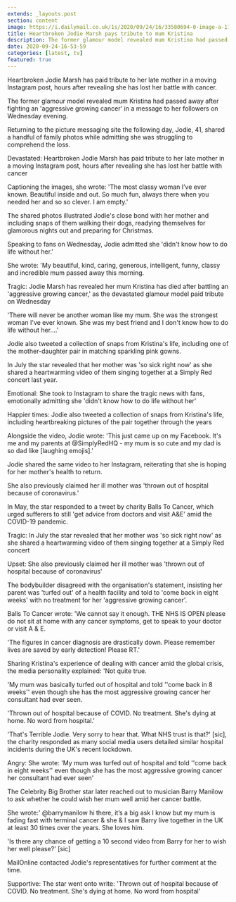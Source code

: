 ```yaml
---
extends: _layouts.post
section: content
image: https://i.dailymail.co.uk/1s/2020/09/24/16/33580694-0-image-a-178_1600962420400.jpg 
title: Heartbroken Jodie Marsh pays tribute to mum Kristina 
description: The former glamour model revealed mum Kristina had passed away after fighting an aggressive growing cancer in a message to her followers on Wednesday evening. 
date: 2020-09-24-16-53-59 
categories: [latest, tv] 
featured: true 
--- 
```

Heartbroken Jodie Marsh has paid tribute to her late mother in a moving Instagram post, hours after revealing she has lost her battle with cancer. 

The former glamour model revealed mum Kristina had passed away after fighting an 'aggressive growing cancer' in a message to her followers on Wednesday evening. 

Returning to the picture messaging site the following day, Jodie, 41, shared a handful of family photos while admitting she was struggling to comprehend the loss. 

Devastated: Heartbroken Jodie Marsh has paid tribute to her late mother in a moving Instagram post, hours after revealing she has lost her battle with cancer

Captioning the images, she wrote: 'The most classy woman I’ve ever known. Beautiful inside and out. So much fun, always there when you needed her and so so clever. I am empty.' 

The shared photos illustrated Jodie's close bond with her mother and including snaps of them walking their dogs, readying themselves for glamorous nights out and preparing for Christmas. 

Speaking to fans on Wednesday, Jodie admitted she 'didn't know how to do life without her.'

She wrote: 'My beautiful, kind, caring, generous, intelligent, funny, classy and incredible mum passed away this morning.

Tragic: Jodie Marsh has revealed her mum Kristina has died after battling an 'aggressive growing cancer,' as the devastated glamour model paid tribute on Wednesday

'There will never be another woman like my mum. She was the strongest woman I've ever known. She was my best friend and I don't know how to do life without her....'

Jodie also tweeted a collection of snaps from Kristina's life, including one of the mother-daughter pair in matching sparkling pink gowns. 

In July the star revealed that her mother was 'so sick right now' as she shared a heartwarming video of them singing together at a Simply Red concert last year. 

Emotional: She took to Instagram to share the tragic news with fans, emotionally admitting she 'didn't know how to do life without her'

Happier times: Jodie also tweeted a collection of snaps from Kristina's life, including heartbreaking pictures of the pair together through the years 

Alongside the video, Jodie wrote: 'This just came up on my Facebook. It's me and my parents at @SimplyRedHQ - my mum is so cute and my dad is so dad like [laughing emojis].'

Jodie shared the same video to her Instagram, reiterating that she is hoping for her mother's health to return.

She also previously claimed her ill mother was 'thrown out of hospital because of coronavirus.'

In May, the star responded to a tweet by charity Balls To Cancer, which urged sufferers to still 'get advice from doctors and visit A&E' amid the COVID-19 pandemic.

Tragic: In July the star revealed that her mother was 'so sick right now' as she shared a heartwarming video of them singing together at a Simply Red concert

Upset: She also previously claimed her ill mother was 'thrown out of hospital because of coronavirus'

The bodybuilder disagreed with the organisation's statement, insisting her parent was 'turfed out' of a health facility and told to 'come back in eight weeks' with no treatment for her 'aggressive growing cancer'.

Balls To Cancer wrote: 'We cannot say it enough. THE NHS IS OPEN please do not sit at home with any cancer symptoms, get to speak to your doctor or visit A & E.

'The figures in cancer diagnosis are drastically down. Please remember lives are saved by early detection! Please RT.'

Sharing Kristina's experience of dealing with cancer amid the global crisis, the media personality explained: 'Not quite true.

'My mum was basically turfed out of hospital and told ''come back in 8 weeks'' even though she has the most aggressive growing cancer her consultant had ever seen. 

'Thrown out of hospital because of COVID. No treatment. She's dying at home. No word from hospital.'

'That's Terrible Jodie. Very sorry to hear that. What NHS trust is that?' [sic], the charity responded as many social media users detailed similar hospital incidents during the UK's recent lockdown.

Angry: She wrote: 'My mum was turfed out of hospital and told ''come back in eight weeks'' even though she has the most aggressive growing cancer her consultant had ever seen'

The Celebrity Big Brother star later reached out to musician Barry Manilow to ask whether he could wish her mum well amid her cancer battle.

She wrote:' @barrymanilow hi there, it’s a big ask I know but my mum is fading fast with terminal cancer & she & I saw Barry live together in the UK at least 30 times over the years. She loves him.

'Is there any chance of getting a 10 second video from Barry for her to wish her well please?' [sic]

MailOnline contacted Jodie's representatives for further comment at the time.  

Supportive: The star went onto write: 'Thrown out of hospital because of COVID. No treatment. She's dying at home. No word from hospital'

